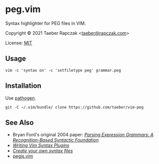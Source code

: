 peg.vim
=======

Syntax highlighter for PEG files in VIM.

Copyright © 2021 Taeber Rapczak \<taeber@rapczak.com>

License: [MIT](LICENSE)


Usage
-----

```
vim -c 'syntax on' -c 'setfiletype peg' grammar.peg
```


Installation
------------

Use [pathogen](https://github.com/tpope/vim-pathogen).

```
git -C ~/.vim/bundle/ clone https://github.com/taeber/vim-peg
```


See Also
--------

* Bryan Ford's original 2004 paper:
[_Parsing Expression Grammars: A Recognition-Based Syntactic Foundation_](http://pdos.csail.mit.edu/papers/parsing:popl04.pdf)
* [_Writing Vim Syntax Plugins_](https://thoughtbot.com/blog/writing-vim-syntax-plugins)
* [_Create your own syntax files_](https://vim.fandom.com/wiki/Creating_your_own_syntax_files)
* [pegjs.vim](https://github.com/alunny/pegjs-vim)

